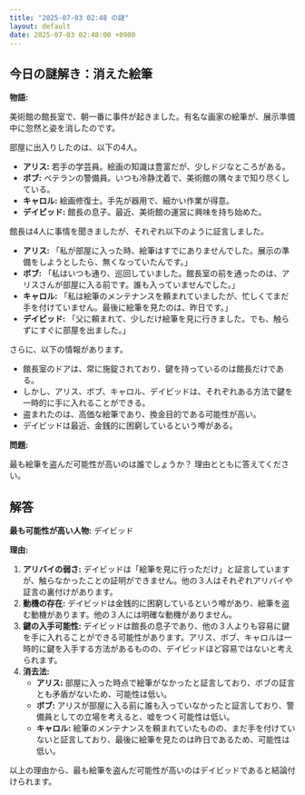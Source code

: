 ```yaml
---
title: "2025-07-03 02:48 の謎"
layout: default
date: 2025-07-03 02:48:00 +0900
---
```

## 今日の謎解き：消えた絵筆

**物語:**

美術館の館長室で、朝一番に事件が起きました。有名な画家の絵筆が、展示準備中に忽然と姿を消したのです。

部屋に出入りしたのは、以下の4人。

*   **アリス:** 若手の学芸員。絵画の知識は豊富だが、少しドジなところがある。
*   **ボブ:** ベテランの警備員。いつも冷静沈着で、美術館の隅々まで知り尽くしている。
*   **キャロル:** 絵画修復士。手先が器用で、細かい作業が得意。
*   **デイビッド:** 館長の息子。最近、美術館の運営に興味を持ち始めた。

館長は4人に事情を聞きましたが、それぞれ以下のように証言しました。

*   **アリス:** 「私が部屋に入った時、絵筆はすでにありませんでした。展示の準備をしようとしたら、無くなっていたんです。」
*   **ボブ:** 「私はいつも通り、巡回していました。館長室の前を通ったのは、アリスさんが部屋に入る前です。誰も入っていませんでした。」
*   **キャロル:** 「私は絵筆のメンテナンスを頼まれていましたが、忙しくてまだ手を付けていません。最後に絵筆を見たのは、昨日です。」
*   **デイビッド:** 「父に頼まれて、少しだけ絵筆を見に行きました。でも、触らずにすぐに部屋を出ました。」

さらに、以下の情報があります。

*   館長室のドアは、常に施錠されており、鍵を持っているのは館長だけである。
*   しかし、アリス、ボブ、キャロル、デイビッドは、それぞれある方法で鍵を一時的に手に入れることができる。
*   盗まれたのは、高価な絵筆であり、換金目的である可能性が高い。
*   デイビッドは最近、金銭的に困窮しているという噂がある。

**問題:**

最も絵筆を盗んだ可能性が高いのは誰でしょうか？ 理由とともに答えてください。

## 解答

**最も可能性が高い人物:** デイビッド

**理由:**

1.  **アリバイの弱さ:** デイビッドは「絵筆を見に行っただけ」と証言していますが、触らなかったことの証明ができません。他の３人はそれぞれアリバイや証言の裏付けがあります。
2.  **動機の存在:** デイビッドは金銭的に困窮しているという噂があり、絵筆を盗む動機があります。他の３人には明確な動機がありません。
3.  **鍵の入手可能性:** デイビッドは館長の息子であり、他の３人よりも容易に鍵を手に入れることができる可能性があります。アリス、ボブ、キャロルは一時的に鍵を入手する方法があるものの、デイビッドほど容易ではないと考えられます。
4.  **消去法:**
    *   **アリス:** 部屋に入った時点で絵筆がなかったと証言しており、ボブの証言とも矛盾がないため、可能性は低い。
    *   **ボブ:** アリスが部屋に入る前に誰も入っていなかったと証言しており、警備員としての立場を考えると、嘘をつく可能性は低い。
    *   **キャロル:** 絵筆のメンテナンスを頼まれていたものの、まだ手を付けていないと証言しており、最後に絵筆を見たのは昨日であるため、可能性は低い。

以上の理由から、最も絵筆を盗んだ可能性が高いのはデイビッドであると結論付けられます。
